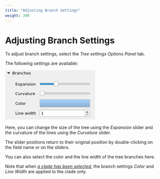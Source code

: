```yaml
---
title: "Adjusting Branch Settings"
weight: 300
---
```



# Adjusting Branch Settings

To adjust branch settings, select the _Tree settings Options Panel_ tab.

The following settings are available:


![](/images/65929737/82608265.png)

Here, you can change the size of the tree using the _Expansion_ slider and the curvature of the lines using the _Curvature_ slider.

The slider positions return to their original position by double-clicking on the field name or on the sliders.


You can also select the color and the line width of the tree branches here.

Note that when [_a clade has been selected_](../working-with-clade/selecting-clade), the branch settings _Color_ and _Line Width_ are applied to the clade only.
